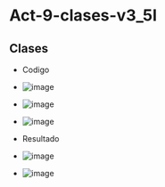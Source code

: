 # Act-9-clases-v3_5I
## Clases

- Codigo
- ![image](https://github.com/user-attachments/assets/42d45763-3249-4685-9aa4-859392bf5d3a)

- ![image](https://github.com/user-attachments/assets/3f09ff96-7375-471f-bddd-6c44e7534b0c)

- ![image](https://github.com/user-attachments/assets/b8df86e8-eb45-4f05-bac4-3097256f498d)

- Resultado
- ![image](https://github.com/user-attachments/assets/e6eb720f-748b-43b3-bcee-6ed795033103)

- ![image](https://github.com/user-attachments/assets/e1ac9e5c-7e0c-4d6c-83aa-a6822df9ba71)



